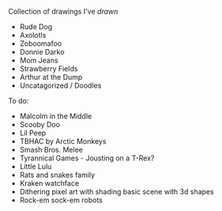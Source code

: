 Collection of drawings I've _drawn_
- Rude Dog
- Axolotls
- Zoboomafoo
- Donnie Darko
- Mom Jeans
- Strawberry Fields
- Arthur at the Dump
- Uncatagorized / Doodles

To do:
- Malcolm in the Middle
- Scooby Doo
- Lil Peep
- TBHAC by Arctic Monkeys
- Smash Bros. Melee
- Tyrannical Games - Jousting on a T-Rex?
- Little Lulu
- Rats and snakes family
- Kraken watchface
- Dithering pixel art with shading basic scene with 3d shapes
- Rock-em sock-em robots
